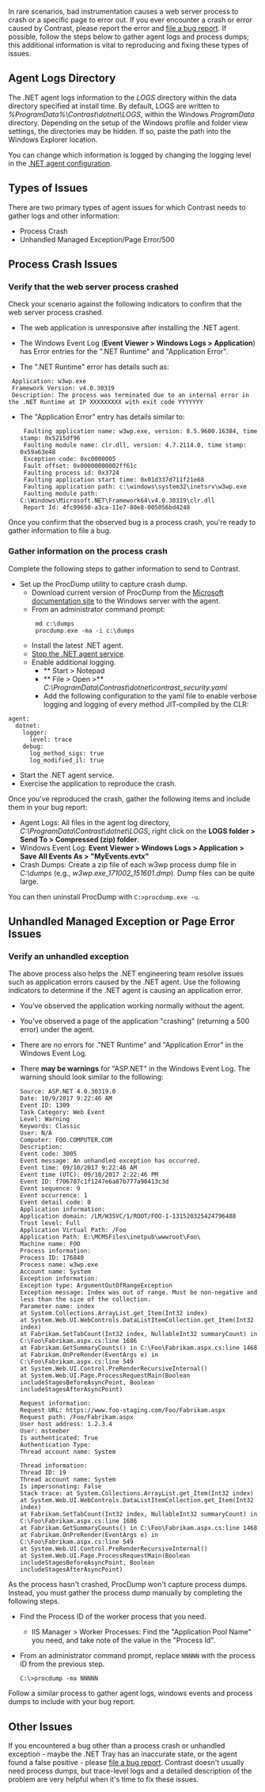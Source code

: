 <!--
title: "Get .NET Agent Logs"
description: "Instructions on using .NET agent logs"
tags: "troubleshoot configuration logging agent .Net"
-->

In rare scenarios, bad instrumentation causes a web server process to crash or a specific page to error out. If you ever encounter a crash or error caused by Contrast, please report the error and [file a bug report](mailto:bugs@contrastsecurity.com). If possible, follow the steps below to gather agent logs and process dumps; this additional information is vital to reproducing and fixing these types of issues.

## Agent Logs Directory

The .NET agent logs information to the *LOGS* directory within the data directory specified at install time. By default, LOGS are written to *%ProgramData%\Contrast\dotnet\LOGS*, within the Windows *ProgramData* directory. Depending on the setup of the Windows profile and folder view settings, the directories may be hidden. If so, paste the path into the Windows Explorer location.

You can change which information is logged by changing the logging level in the [.NET agent configuration](installation-netconfig.html).

## Types of Issues

There are two primary types of agent issues for which Contrast needs to gather logs and other information:

* Process Crash
* Unhandled Managed Exception/Page Error/500

## Process Crash Issues

### Verify that the web server process crashed

Check your scenario against the following indicators to confirm that the web server process crashed.

* The web application is unresponsive after installing the .NET agent.

* The Windows Event Log (**Event Viewer > Windows Logs > Application**) has Error entries for the ".NET Runtime" and "Application Error".

 * The ".NET Runtime" error has details such as:

  ```
   Application: w3wp.exe
   Framework Version: v4.0.30319
   Description: The process was terminated due to an internal error in the .NET Runtime at IP XXXXXXXXX with exit code YYYYYYY
  ```

 * The "Application Error" entry has details similar to:

   ```
    Faulting application name: w3wp.exe, version: 8.5.9600.16384, time stamp: 0x5215df96
    Faulting module name: clr.dll, version: 4.7.2114.0, time stamp: 0x59a63e48
    Exception code: 0xc0000005
    Fault offset: 0x00000000002ff61c
    Faulting process id: 0x3724
    Faulting application start time: 0x01d337d711f21e68
    Faulting application path: c:\windows\system32\inetsrv\w3wp.exe
    Faulting module path: C:\Windows\Microsoft.NET\Framework64\v4.0.30319\clr.dll
    Report Id: 4fc99650-a3ca-11e7-80e8-005056bd4248
   ```

Once you confirm that the observed bug is a process crash, you're ready to gather information to file a bug.

### Gather information on the process crash

Complete the following steps to gather information to send to Contrast.

* Set up the ProcDump utility to capture crash dump.
  * Download current version of ProcDump from the [Microsoft documentation site](https://docs.microsoft.com/en-us/sysinternals/downloads/procdump) to the Windows server with the agent.
  * From an administrator command prompt:
    ```
     md c:\dumps
     procdump.exe -ma -i c:\dumps
    ```
  * Install the latest .NET agent.
  * [Stop the .NET agent service](http://127.0.0.1:9000/installation-netusage.html#usage).
  * Enable additional logging.
     * ** Start > Notepad
     * ** File > Open >** *C:\ProgramData\Contrast\dotnet\contrast_security.yaml*
     * Add the following configuration to the yaml file to enable verbose logging and logging of every method JIT-compiled by the CLR:
```
agent:
  dotnet:
    logger:
      level: trace
    debug:
      log_method_sigs: true
      log_modified_il: true
```
  * Start the .NET agent service.
  * Exercise the application to reproduce the crash.

Once you've reproduced the crash, gather the following items and include them in your bug report:

* Agent Logs: All files in the agent log directory, *C:\ProgramData\Contrast\dotnet\LOGS*; right click on the **LOGS folder > Send To > Compressed (zip) folder**.
* Windows Event Log: **Event Viewer > Windows Logs > Application > Save All Events As > "MyEvents.evtx"**
* Crash Dumps: Create a zip file of each w3wp process dump file in *C:\dumps* (e.g., *w3wp.exe_171002_151601.dmp*). Dump files can be quite large.

You can then uninstall ProcDump with `C:>procdump.exe -u`.

## Unhandled Managed Exception or Page Error Issues

### Verify an unhandled exception

The above process also helps the .NET engineering team resolve issues such as application errors caused by the .NET agent. Use the following indicators to determine if the .NET agent is causing an application error.

* You've observed the application working normally without the agent.

* You've observed a page of the application "crashing" (returning a 500 error) under the agent.

* There are no errors for ."NET Runtime" and "Application Error" in the Windows Event Log.

* There **may be warnings** for "ASP.NET" in the Windows Event Log. The warning should look similar to the following:

   ```
   Source: ASP.NET 4.0.30319.0
   Date: 10/9/2017 9:22:46 AM
   Event ID: 1309
   Task Category: Web Event
   Level: Warning
   Keywords: Classic
   User: N/A
   Computer: FOO.COMPUTER.COM
   Description:
   Event code: 3005
   Event message: An unhandled exception has occurred.
   Event time: 09/10/2017 9:22:46 AM
   Event time (UTC): 09/10/2017 2:22:46 PM
   Event ID: f706787c1f1247e6a87b777a90413c3d
   Event sequence: 9
   Event occurrence: 1
   Event detail code: 0
   Application information:
   Application domain: /LM/W3SVC/1/ROOT/FOO-1-131520325424796488
   Trust level: Full
   Application Virtual Path: /Foo
   Application Path: E:\MCMSFiles\inetpub\wwwroot\Foo\
   Machine name: FOO
   Process information:
   Process ID: 176840
   Process name: w3wp.exe
   Account name: System
   Exception information:
   Exception type: ArgumentOutOfRangeException
   Exception message: Index was out of range. Must be non-negative and less than the size of the collection.
   Parameter name: index
   at System.Collections.ArrayList.get_Item(Int32 index)
   at System.Web.UI.WebControls.DataListItemCollection.get_Item(Int32 index)
   at Fabrikam.SetTabCount(Int32 index, NullableInt32 summaryCount) in C:\Foo\Fabrikam.aspx.cs:line 1686
   at Fabrikam.GetSummaryCounts() in C:\Foo\Fabrikam.aspx.cs:line 1468
   at Fabrikam.OnPreRender(EventArgs e) in C:\Foo\Fabrikam.aspx.cs:line 549
   at System.Web.UI.Control.PreRenderRecursiveInternal()
   at System.Web.UI.Page.ProcessRequestMain(Boolean includeStagesBeforeAsyncPoint, Boolean includeStagesAfterAsyncPoint)

   Request information:
   Request URL: https://www.foo-staging.com/Foo/Fabrikam.aspx
   Request path: /Foo/Fabrikam.aspx
   User host address: 1.2.3.4
   User: msteeber
   Is authenticated: True
   Authentication Type:
   Thread account name: System

   Thread information:
   Thread ID: 19
   Thread account name: System
   Is impersonating: False
   Stack trace: at System.Collections.ArrayList.get_Item(Int32 index)
   at System.Web.UI.WebControls.DataListItemCollection.get_Item(Int32 index)
   at Fabrikam.SetTabCount(Int32 index, NullableInt32 summaryCount) in C:\Foo\Fabrikam.aspx.cs:line 1686
   at Fabrikam.GetSummaryCounts() in C:\Foo\Fabrikam.aspx.cs:line 1468
   at Fabrikam.OnPreRender(EventArgs e) in C:\Foo\Fabrikam.aspx.cs:line 549
   at System.Web.UI.Control.PreRenderRecursiveInternal()
   at System.Web.UI.Page.ProcessRequestMain(Boolean includeStagesBeforeAsyncPoint, Boolean includeStagesAfterAsyncPoint)
   ```

As the process hasn't crashed, ProcDump won't capture process dumps. Instead, you must gather the process dump manually by completing the following steps.

* Find the Process ID of the worker process that you need.
  * IIS Manager > Worker Processes: Find the "Application Pool Name" you need, and take note of the value in the "Process Id".

* From an administrator command prompt, replace `NNNNN` with the process ID from the previous step.

  ```
  C:\>procdump -ma NNNNN
  ```

Follow a similar process to gather agent logs, windows events and process dumps to include with your bug report.

## Other Issues

If you encountered a bug other than a process crash or unhandled exception - maybe the .NET Tray has an inaccurate state, or the agent found a false positive - please [file a bug report](mailto:bugs@contrastsecurity.com). Contrast doesn't usually need process dumps, but trace-level logs and a detailed description of the problem are very helpful when it's time to fix these issues.

